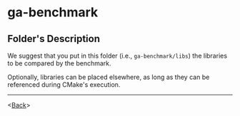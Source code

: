 # ga-benchmark

## Folder's Description
We suggest that you put in this folder (i.e., `ga-benchmark/libs`) the libraries to be compared by the benchmark.

Optionally, libraries can be placed elsewhere, as long as they can be referenced during CMake's execution.

---
<[Back](../README.md)>